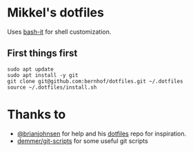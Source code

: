 # Mikkel's dotfiles

Uses [bash-it](https://github.com/bash-it/bash-it) for shell customization.

## First things first

    sudo apt update
    sudo apt install -y git
    git clone git@github.com:bernhof/dotfiles.git ~/.dotfiles
    source ~/.dotfiles/install.sh

# Thanks to

* [@brianjohnsen](https://github.com/brianjohnsen) for help and his [dotfiles](https://github.com/brianjohnsen/dotfiles) repo for inspiration.
* [demmer/git-scripts](https://github.com/demmer/git-scripts) for some useful git scripts
